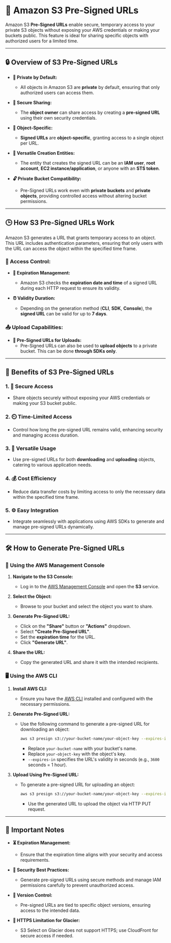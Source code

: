 # 🔗 **Amazon S3 Pre-Signed URLs**

Amazon S3 **Pre-Signed URLs** enable secure, temporary access to your private S3 objects without exposing your AWS credentials or making your buckets public. This feature is ideal for sharing specific objects with authorized users for a limited time.

---

## 🔒 **Overview of S3 Pre-Signed URLs**

- **🔐 Private by Default:**

  - All objects in Amazon S3 are **private** by default, ensuring that only authorized users can access them.

- **🔗 Secure Sharing:**

  - The **object owner** can share access by creating a **pre-signed URL** using their own security credentials.

- **🔑 Object-Specific:**

  - **Signed URLs** are **object-specific**, granting access to a single object per URL.

- **👥 Versatile Creation Entities:**

  - The entity that creates the signed URL can be an **IAM user**, **root account**, **EC2 instance/application**, or anyone with an **STS token**.

- **🔓 Private Bucket Compatibility:**
  - Pre-Signed URLs work even with **private buckets** and **private objects**, providing controlled access without altering bucket permissions.

---

## 🕒 **How S3 Pre-Signed URLs Work**

Amazon S3 generates a URL that grants temporary access to an object. This URL includes authentication parameters, ensuring that only users with the URL can access the object within the specified time frame.

### **🔄 Access Control:**

- **📅 Expiration Management:**

  - Amazon S3 checks the **expiration date and time** of a signed URL during each HTTP request to ensure its validity.

- **⏰ Validity Duration:**
  - Depending on the generation method (**CLI**, **SDK**, **Console**), the **signed URL** can be valid for up to **7 days**.

### **📤 Upload Capabilities:**

- **🔄 Pre-Signed URLs for Uploads:**
  - Pre-Signed URLs can also be used to **upload objects** to a private bucket. This can be done **through SDKs only**.

---

## 🌟 **Benefits of S3 Pre-Signed URLs**

### **1. 💼 Secure Access**

- Share objects securely without exposing your AWS credentials or making your S3 bucket public.

### **2. ⏲️ Time-Limited Access**

- Control how long the pre-signed URL remains valid, enhancing security and managing access duration.

### **3. 🔄 Versatile Usage**

- Use pre-signed URLs for both **downloading** and **uploading** objects, catering to various application needs.

### **4. 💰 Cost Efficiency**

- Reduce data transfer costs by limiting access to only the necessary data within the specified time frame.

### **5. ⚙️ Easy Integration**

- Integrate seamlessly with applications using AWS SDKs to generate and manage pre-signed URLs dynamically.

---

## 🛠️ **How to Generate Pre-Signed URLs**

### 🔧 **Using the AWS Management Console**

1. **Navigate to the S3 Console:**

   - Log in to the [AWS Management Console](https://console.aws.amazon.com/s3/) and open the **S3** service.

2. **Select the Object:**

   - Browse to your bucket and select the object you want to share.

3. **Generate Pre-Signed URL:**

   - Click on the **"Share"** button or **"Actions"** dropdown.
   - Select **"Create Pre-Signed URL"**.
   - Set the **expiration time** for the URL.
   - Click **"Generate URL"**.

4. **Share the URL:**
   - Copy the generated URL and share it with the intended recipients.

### 🖥️ **Using the AWS CLI**

1. **Install AWS CLI:**

   - Ensure you have the [AWS CLI](https://aws.amazon.com/cli/) installed and configured with the necessary permissions.

2. **Generate Pre-Signed URL:**

   - Use the following command to generate a pre-signed URL for downloading an object:

     ```bash
     aws s3 presign s3://your-bucket-name/your-object-key --expires-in 3600
     ```

     - Replace `your-bucket-name` with your bucket's name.
     - Replace `your-object-key` with the object's key.
     - `--expires-in` specifies the URL's validity in seconds (e.g., `3600` seconds = 1 hour).

3. **Upload Using Pre-Signed URL:**

   - To generate a pre-signed URL for uploading an object:

     ```bash
     aws s3 presign s3://your-bucket-name/your-object-key --expires-in 3600 --http-method PUT
     ```

     - Use the generated URL to upload the object via HTTP PUT request.

---

## 📝 **Important Notes**

- **⏳ Expiration Management:**

  - Ensure that the expiration time aligns with your security and access requirements.

- **🔑 Security Best Practices:**

  - Generate pre-signed URLs using secure methods and manage IAM permissions carefully to prevent unauthorized access.

- **🔄 Version Control:**

  - Pre-signed URLs are tied to specific object versions, ensuring access to the intended data.

- **🚫 HTTPS Limitation for Glacier:**
  - S3 Select on Glacier does not support HTTPS; use CloudFront for secure access if needed.
